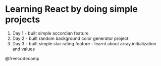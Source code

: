 # Learning React by doing simple projects

1. Day 1 - built simple accordian feature
2. Day 2 - built random background color generator project
3. Day 3 - built simple star rating feature - learnt about array initialization and values

@freecodecamp

